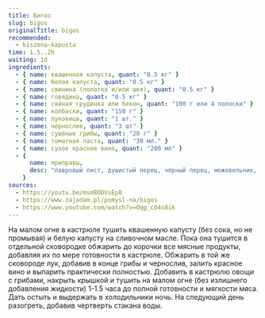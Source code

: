 ```yaml
---
title: Бигос
slug: bigos
originalTitle: bigos
recommended:
  - kiszona-kapusta
time: 1.5..2h
waiting: 1d
ingredients:
  - { name: квашенная капуста, quant: "0.5 кг" }
  - { name: белая капуста, quant: "0.5 кг" }
  - { name: свинина (лопатка и/или шея), quant: "0.5 кг" }
  - { name: говядина, quant: "0.5 кг" }
  - { name: свиная грудинка или бекон, quant: "100 г или 4 полоски" }
  - { name: колбаски, quant: "150 г" }
  - { name: луковица, quant: "1 шт." }
  - { name: чернослив, quant: "3 шт" }
  - { name: сушёные грибы, quant: "20 г" }
  - { name: томатная паста, quant: "30 мл." }
  - { name: сухое красное вино, quant: "200 мл" }
  - {
      name: приправы,
      desc: "лавровый лист, душистый перец, чёрный перец, можевельник, паприка, тмин, тимьян, горчица, сахар",
    }
sources:
  - https://youtu.be/msm8ODVuEp8
  - https://www.zajadam.pl/pomysl-na/bigos
  - https://www.youtube.com/watch?v=Oqg_cO4s8ik
---
```


На малом огне в кастрюле тушить квашенную капусту (без сока, но не промывая) и белую капусту на сливочном масле.
Пока она тушится в отдельной сковородке обжарить до корочки все мясные продукты, добавляя их по мере готовности в кастрюле.
Обжарить в той же сковороде лук, добавив в конце грибы и чернослив, залить красное вино и выпарить практически полностью.
Добавить в кастрюлю овощи с грибами, накрыть крышкой и тушить на малом огне (без излишнего добавления жидкости) 1-1.5 часа
до полной готовности и мягкости мяса. Дать остыть и выдержать в холодильники ночь.
На следующий день разогреть, добавив чертверть стакана воды.
